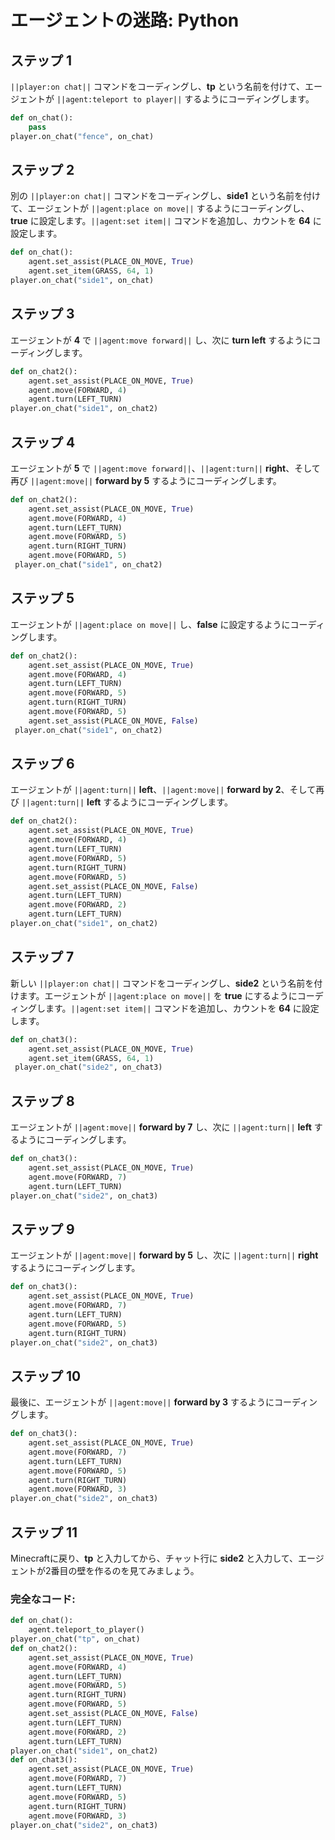 # エージェントの迷路: Python

## ステップ 1
``||player:on chat||`` コマンドをコーディングし、**tp** という名前を付けて、エージェントが ``||agent:teleport to player||`` するようにコーディングします。

```python
def on_chat():
    pass
player.on_chat("fence", on_chat)
```

## ステップ 2

別の ``||player:on chat||`` コマンドをコーディングし、**side1** という名前を付けて、エージェントが ``||agent:place on move||`` するようにコーディングし、**true** に設定します。``||agent:set item||`` コマンドを追加し、カウントを **64** に設定します。

```python
def on_chat():
    agent.set_assist(PLACE_ON_MOVE, True)
    agent.set_item(GRASS, 64, 1)
player.on_chat("side1", on_chat)
```

## ステップ 3

エージェントが **4** で ``||agent:move forward||`` し、次に **turn left** するようにコーディングします。

```python
def on_chat2(): 
    agent.set_assist(PLACE_ON_MOVE, True) 
    agent.move(FORWARD, 4) 
    agent.turn(LEFT_TURN) 
player.on_chat("side1", on_chat2)
```

## ステップ 4

エージェントが **5** で ``||agent:move forward||``、``||agent:turn||`` **right**、そして再び ``||agent:move||`` **forward by 5** するようにコーディングします。

```python
def on_chat2(): 
    agent.set_assist(PLACE_ON_MOVE, True) 
    agent.move(FORWARD, 4) 
    agent.turn(LEFT_TURN) 
    agent.move(FORWARD, 5) 
    agent.turn(RIGHT_TURN) 
    agent.move(FORWARD, 5) 
 player.on_chat("side1", on_chat2)
```

## ステップ 5

エージェントが ``||agent:place on move||`` し、**false** に設定するようにコーディングします。

```python
def on_chat2(): 
    agent.set_assist(PLACE_ON_MOVE, True) 
    agent.move(FORWARD, 4) 
    agent.turn(LEFT_TURN) 
    agent.move(FORWARD, 5) 
    agent.turn(RIGHT_TURN) 
    agent.move(FORWARD, 5) 
    agent.set_assist(PLACE_ON_MOVE, False) 
 player.on_chat("side1", on_chat2)
```

## ステップ 6

エージェントが ``||agent:turn||`` **left**、``||agent:move||`` **forward by 2**、そして再び ``||agent:turn||`` **left** するようにコーディングします。

```python
def on_chat2(): 
    agent.set_assist(PLACE_ON_MOVE, True) 
    agent.move(FORWARD, 4) 
    agent.turn(LEFT_TURN) 
    agent.move(FORWARD, 5) 
    agent.turn(RIGHT_TURN) 
    agent.move(FORWARD, 5) 
    agent.set_assist(PLACE_ON_MOVE, False) 
    agent.turn(LEFT_TURN) 
    agent.move(FORWARD, 2) 
    agent.turn(LEFT_TURN) 
player.on_chat("side1", on_chat2)
```

## ステップ 7

新しい ``||player:on chat||`` コマンドをコーディングし、**side2** という名前を付けます。エージェントが ``||agent:place on move||`` を **true** にするようにコーディングします。``||agent:set item||`` コマンドを追加し、カウントを **64** に設定します。

```python
def on_chat3(): 
    agent.set_assist(PLACE_ON_MOVE, True) 
    agent.set_item(GRASS, 64, 1)
 player.on_chat("side2", on_chat3)
```

## ステップ 8

エージェントが ``||agent:move||`` **forward by 7** し、次に ``||agent:turn||`` **left** するようにコーディングします。

```python
def on_chat3(): 
    agent.set_assist(PLACE_ON_MOVE, True) 
    agent.move(FORWARD, 7) 
    agent.turn(LEFT_TURN) 
player.on_chat("side2", on_chat3)
```

## ステップ 9

エージェントが ``||agent:move||`` **forward by 5** し、次に ``||agent:turn||`` **right** するようにコーディングします。

```python
def on_chat3(): 
    agent.set_assist(PLACE_ON_MOVE, True) 
    agent.move(FORWARD, 7) 
    agent.turn(LEFT_TURN) 
    agent.move(FORWARD, 5) 
    agent.turn(RIGHT_TURN) 
player.on_chat("side2", on_chat3)
```

## ステップ 10

最後に、エージェントが ``||agent:move||`` **forward by 3** するようにコーディングします。

```python
def on_chat3(): 
    agent.set_assist(PLACE_ON_MOVE, True) 
    agent.move(FORWARD, 7) 
    agent.turn(LEFT_TURN) 
    agent.move(FORWARD, 5) 
    agent.turn(RIGHT_TURN) 
    agent.move(FORWARD, 3) 
player.on_chat("side2", on_chat3)
```

## ステップ 11

Minecraftに戻り、**tp** と入力してから、チャット行に **side2** と入力して、エージェントが2番目の壁を作るのを見てみましょう。

### 完全なコード:

```python
def on_chat(): 
    agent.teleport_to_player() 
player.on_chat("tp", on_chat) 
def on_chat2(): 
    agent.set_assist(PLACE_ON_MOVE, True) 
    agent.move(FORWARD, 4) 
    agent.turn(LEFT_TURN) 
    agent.move(FORWARD, 5) 
    agent.turn(RIGHT_TURN) 
    agent.move(FORWARD, 5) 
    agent.set_assist(PLACE_ON_MOVE, False) 
    agent.turn(LEFT_TURN) 
    agent.move(FORWARD, 2) 
    agent.turn(LEFT_TURN) 
player.on_chat("side1", on_chat2) 
def on_chat3(): 
    agent.set_assist(PLACE_ON_MOVE, True) 
    agent.move(FORWARD, 7) 
    agent.turn(LEFT_TURN) 
    agent.move(FORWARD, 5) 
    agent.turn(RIGHT_TURN) 
    agent.move(FORWARD, 3) 
player.on_chat("side2", on_chat3)
```